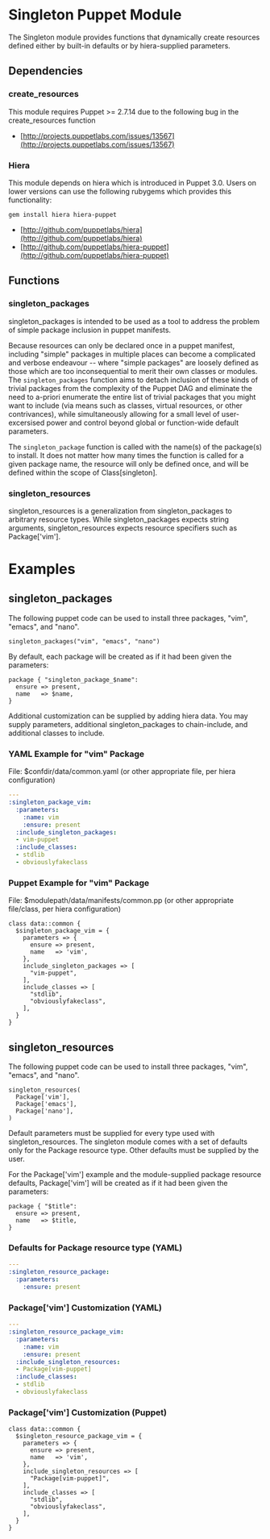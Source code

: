 # Singleton Puppet Module

The Singleton module provides functions that dynamically create resources
defined either by built-in defaults or by hiera-supplied parameters.


## Dependencies

### create_resources

This module requires Puppet >= 2.7.14 due to the following bug in the create_resources function

* [http://projects.puppetlabs.com/issues/13567](http://projects.puppetlabs.com/issues/13567)

### Hiera

This module depends on hiera which is introduced in Puppet 3.0. Users on lower versions can use the 
following rubygems which provides this functionality:

    gem install hiera hiera-puppet

* [http://github.com/puppetlabs/hiera](http://github.com/puppetlabs/hiera)
* [http://github.com/puppetlabs/hiera-puppet](http://github.com/puppetlabs/hiera-puppet)

## Functions

### singleton_packages

singleton_packages is intended to be used as a tool to address the problem of
simple package inclusion in puppet manifests.

Because resources can only be declared once in a puppet manifest, including
"simple" packages in multiple places can become a complicated and verbose
endeavour -- where "simple packages" are loosely defined as those which are too
inconsequential to merit their own classes or modules. The `singleton_packages`
function aims to detach inclusion of these kinds of trivial packages from the
complexity of the Puppet DAG and eliminate the need to a-priori enumerate the
entire list of trivial packages that you might want to include (via means such
as classes, virtual resources, or other contrivances), while simultaneously
allowing for a small level of user-excersised power and control beyond global
or function-wide default parameters.

The `singleton_package` function is called with the name(s) of the package(s)
to install. It does not matter how many times the function is called for a
given package name, the resource will only be defined once, and will be defined
within the scope of Class[singleton].

### singleton_resources

singleton_resources is a generalization from singleton_packages to arbitrary
resource types. While singleton_packages expects string arguments,
singleton_resources expects resource specifiers such as Package['vim'].

# Examples

## singleton_packages

The following puppet code can be used to install three packages, "vim",
"emacs", and "nano".

    singleton_packages("vim", "emacs", "nano")

By default, each package will be created as if it had been given the parameters:
```puppet
package { "singleton_package_$name":
  ensure => present,
  name   => $name,
}
```
Additional customization can be supplied by adding hiera data. You may supply
parameters, additional singleton_packages to chain-include, and additional
classes to include.

### YAML Example for "vim" Package

File: $confdir/data/common.yaml
(or other appropriate file, per hiera configuration)
```yaml
---
:singleton_package_vim:
  :parameters:
    :name: vim
    :ensure: present
  :include_singleton_packages:
  - vim-puppet
  :include_classes:
  - stdlib
  - obviouslyfakeclass
```
### Puppet Example for "vim" Package

File: $modulepath/data/manifests/common.pp
(or other appropriate file/class, per hiera configuration)
```puppet
class data::common {
  $singleton_package_vim = {
    parameters => {
      ensure => present,
      name   => 'vim',
    },
    include_singleton_packages => [
      "vim-puppet",
    ],
    include_classes => [
      "stdlib",
      "obviouslyfakeclass",
    ],
  }
}
```
## singleton_resources

The following puppet code can be used to install three packages, "vim",
"emacs", and "nano".
```puppet
singleton_resources(
  Package['vim'],
  Package['emacs'],
  Package['nano'],
)
```
Default parameters must be supplied for every type used with
singleton_resources. The singleton module comes with a set of defaults only for
the Package resource type. Other defaults must be supplied by the user.

For the Package['vim'] example and the module-supplied package resource
defaults, Package['vim'] will be created as if it had been given the
parameters:
```puppet
package { "$title":
  ensure => present,
  name   => $title,
}
```

### Defaults for Package resource type (YAML)
```yaml
---
:singleton_resource_package:
  :parameters:
    :ensure: present
```
### Package['vim'] Customization (YAML)
```yaml
---
:singleton_resource_package_vim:
  :parameters:
    :name: vim
    :ensure: present
  :include_singleton_resources:
  - Package[vim-puppet]
  :include_classes:
  - stdlib
  - obviouslyfakeclass
```
### Package['vim'] Customization (Puppet)
```puppet
class data::common {
  $singleton_resource_package_vim = {
    parameters => {
      ensure => present,
      name   => 'vim',
    },
    include_singleton_resources => [
      "Package[vim-puppet]",
    ],
    include_classes => [
      "stdlib",
      "obviouslyfakeclass",
    ],
  }
}
```
